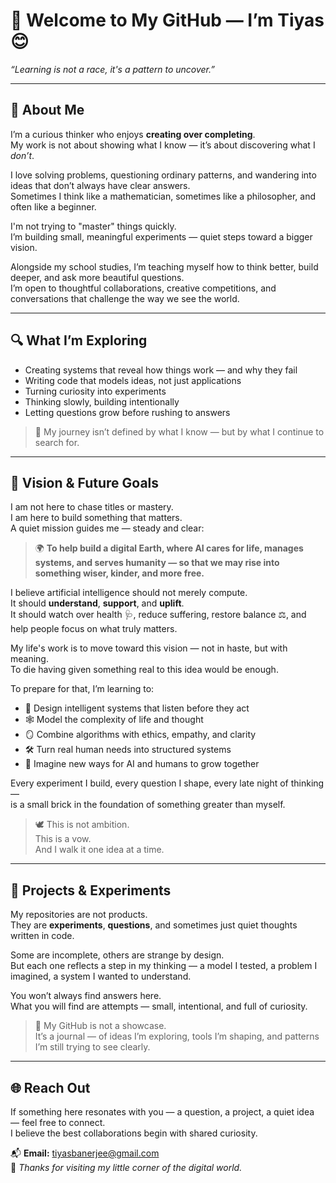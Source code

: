 # 👋 Welcome to My GitHub — I’m Tiyas 😊  
*“Learning is not a race, it's a pattern to uncover.”*

---

## 🧠 About Me

I’m a curious thinker who enjoys **creating over completing**.  
My work is not about showing what I know — it’s about discovering what I *don’t*.

I love solving problems, questioning ordinary patterns, and wandering into ideas that don’t always have clear answers.  
Sometimes I think like a mathematician, sometimes like a philosopher, and often like a beginner.

I'm not trying to "master" things quickly.  
I’m building small, meaningful experiments — quiet steps toward a bigger vision.

Alongside my school studies, I’m teaching myself how to think better, build deeper, and ask more beautiful questions.  
I’m open to thoughtful collaborations, creative competitions, and conversations that challenge the way we see the world.

---

## 🔍 What I’m Exploring

- Creating systems that reveal how things work — and why they fail  
- Writing code that models ideas, not just applications  
- Turning curiosity into experiments  
- Thinking slowly, building intentionally  
- Letting questions grow before rushing to answers  

> 🧭 My journey isn’t defined by what I know — but by what I continue to search for.

---

## 🚀 Vision & Future Goals

I am not here to chase titles or mastery.  
I am here to build something that matters.  
A quiet mission guides me — steady and clear:

> 🌍 **To help build a digital Earth, where AI cares for life, manages systems, and serves humanity — so that we may rise into something wiser, kinder, and more free.**

I believe artificial intelligence should not merely compute.  
It should **understand**, **support**, and **uplift**.  
It should watch over health 🩺, reduce suffering, restore balance ⚖️, and help people focus on what truly matters.

My life's work is to move toward this vision — not in haste, but with meaning.  
To die having given something real to this idea would be enough.

To prepare for that, I’m learning to:

- 🧠 Design intelligent systems that listen before they act  
- 🕸️ Model the complexity of life and thought  
- 🪞 Combine algorithms with ethics, empathy, and clarity  
- 🛠️ Turn real human needs into structured systems  
- 🌱 Imagine new ways for AI and humans to grow together  

Every experiment I build, every question I shape, every late night of thinking —  
is a small brick in the foundation of something greater than myself.

> 🕊️ This is not ambition.  
> This is a vow.  
> And I walk it one idea at a time.

---

## 🧪 Projects & Experiments

My repositories are not products.  
They are **experiments**, **questions**, and sometimes just quiet thoughts written in code.

Some are incomplete, others are strange by design.  
But each one reflects a step in my thinking — a model I tested, a problem I imagined, a system I wanted to understand.

You won’t always find answers here.  
What you will find are attempts — small, intentional, and full of curiosity.

> 🌿 My GitHub is not a showcase.  
> It’s a journal — of ideas I’m exploring, tools I’m shaping, and patterns I’m still trying to see clearly.

---

## 🌐 Reach Out

If something here resonates with you — a question, a project, a quiet idea — feel free to connect.  
I believe the best collaborations begin with shared curiosity.

📬 **Email:** tiyasbanerjee@gmail.com  
🌿 *Thanks for visiting my little corner of the digital world.*
